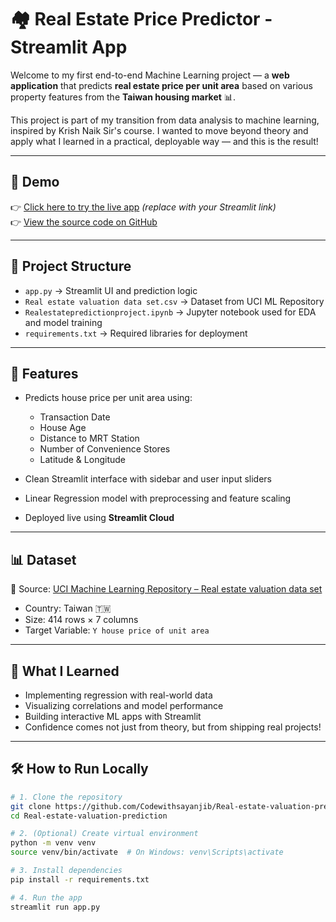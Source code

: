 # 🏘️ Real Estate Price Predictor - Streamlit App

Welcome to my first end-to-end Machine Learning project — a **web application** that predicts **real estate price per unit area** based on various property features from the **Taiwan housing market** 📊.

This project is part of my transition from data analysis to machine learning, inspired by Krish Naik Sir's course. I wanted to move beyond theory and apply what I learned in a practical, deployable way — and this is the result!

---

## 🚀 Demo

👉 [Click here to try the live app](https://codewithsayanjib-real-estate-valuation-prediction-app-53mvyl.streamlit.app/) *(replace with your Streamlit link)*  
👉 [View the source code on GitHub](https://github.com/Codewithsayanjib/Real-estate-valuation-prediction)

---

## 📂 Project Structure

- `app.py` → Streamlit UI and prediction logic  
- `Real estate valuation data set.csv` → Dataset from UCI ML Repository  
- `Realestatepredictionproject.ipynb` → Jupyter notebook used for EDA and model training  
- `requirements.txt` → Required libraries for deployment

---

## 📌 Features

- Predicts house price per unit area using:
  - Transaction Date
  - House Age
  - Distance to MRT Station
  - Number of Convenience Stores
  - Latitude & Longitude

- Clean Streamlit interface with sidebar and user input sliders  
- Linear Regression model with preprocessing and feature scaling  
- Deployed live using **Streamlit Cloud**

---

## 📊 Dataset

📌 Source: [UCI Machine Learning Repository – Real estate valuation data set](https://archive.ics.uci.edu/ml/datasets/Real+estate+valuation+data+set)

- Country: Taiwan 🇹🇼  
- Size: 414 rows × 7 columns  
- Target Variable: `Y house price of unit area`

---

## 🧠 What I Learned

- Implementing regression with real-world data  
- Visualizing correlations and model performance  
- Building interactive ML apps with Streamlit  
- Confidence comes not just from theory, but from shipping real projects!

---

## 🛠️ How to Run Locally

```bash
# 1. Clone the repository
git clone https://github.com/Codewithsayanjib/Real-estate-valuation-prediction.git
cd Real-estate-valuation-prediction

# 2. (Optional) Create virtual environment
python -m venv venv
source venv/bin/activate  # On Windows: venv\Scripts\activate

# 3. Install dependencies
pip install -r requirements.txt

# 4. Run the app
streamlit run app.py
